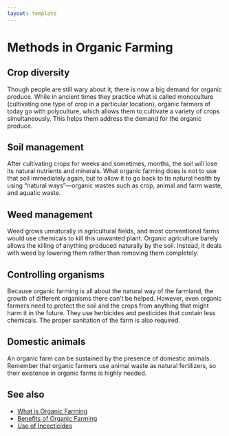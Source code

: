 ```yaml
---
layout: template
---
```


# Methods in Organic Farming

## Crop diversity

Though people are still wary about it, there is now a big demand for organic produce. While in ancient times they practice what is called monoculture (cultivating one type of crop in a particular location), organic farmers of today go with polyculture, which allows them to cultivate a variety of crops simultaneously. This helps them address the demand for the organic produce.

## Soil management

After cultivating crops for weeks and sometimes, months, the soil will lose its natural nutrients and minerals. What organic farming does is not to use that soil immediately again, but to allow it to go back to tis natural health by using “natural ways”—organic wastes such as crop, animal and farm waste, and aquatic waste.

## Weed management

Weed grows unnaturally in agricultural fields, and most conventional farms would use chemicals to kill this unwanted plant. Organic agriculture barely allows the killing of anything produced naturally by the soil. Instead, it deals with weed by lowering them rather than removing them completely.

## Controlling organisms

Because organic farming is all about the natural way of the farmland, the growth of different organisms there can’t be helped. However, even organic farmers need to protect the soil and the crops from anything that might harm it in the future. They use herbicides and pesticides that contain less chemicals. The proper sanitation of the farm is also required.

## Domestic animals

An organic farm can be sustained by the presence of domestic animals. Remember that organic farmers use animal waste as natural fertilizers, so their existence in organic farms is highly needed.


## See also

-  [What is Organic Farming](intro.md)
-  [Benefits of Organic Farming](benefits.md)
-  [Use of Incecticides](incecticides.md)
